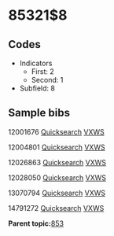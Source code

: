 # 85321$8

## Codes

-   Indicators
    -   First: 2
    -   Second: 1
-   Subfield: 8

## Sample bibs

12001676 [Quicksearch](https://search.library.yale.edu/catalog/12001676) [VXWS](http://prodorbis.library.yale.edu:7014/vxws/GetHoldingsService?bibId=12001676)

12004801 [Quicksearch](https://search.library.yale.edu/catalog/12004801) [VXWS](http://prodorbis.library.yale.edu:7014/vxws/GetHoldingsService?bibId=12004801)

12026863 [Quicksearch](https://search.library.yale.edu/catalog/12026863) [VXWS](http://prodorbis.library.yale.edu:7014/vxws/GetHoldingsService?bibId=12026863)

12028050 [Quicksearch](https://search.library.yale.edu/catalog/12028050) [VXWS](http://prodorbis.library.yale.edu:7014/vxws/GetHoldingsService?bibId=12028050)

13070794 [Quicksearch](https://search.library.yale.edu/catalog/13070794) [VXWS](http://prodorbis.library.yale.edu:7014/vxws/GetHoldingsService?bibId=13070794)

14791272 [Quicksearch](https://search.library.yale.edu/catalog/14791272) [VXWS](http://prodorbis.library.yale.edu:7014/vxws/GetHoldingsService?bibId=14791272)

**Parent topic:**[853](../../tags/853/853.md)

